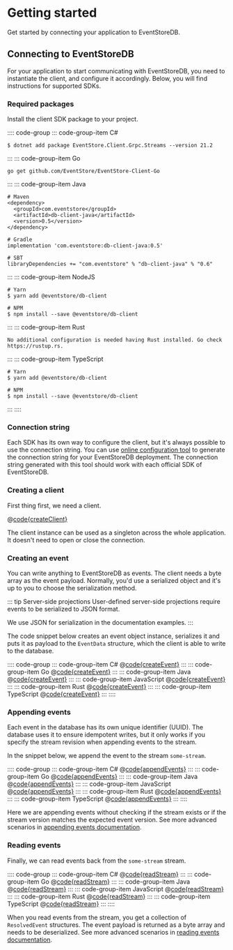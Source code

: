 # Getting started

Get started by connecting your application to EventStoreDB. 

[comment]: <> (Complete the form below to generate the connection string and examples for different languages and SDKs.)

[comment]: <> (## Connection details)

[comment]: <> (This page can help you to generate the connection string for a single-node or cluster deployment of EventStoreDB. You can use one of the following methods:)

[comment]: <> (- Use the [Event Store Cloud]&#40;https://eventstore.com/cloud&#41; cluster ID.)

[comment]: <> (- Use the address of any node of a self-hosted cluster or single-node deployment. You need to have access to the node for the discovery feature to work.)

[comment]: <> (- Specify the deployment details manually.)

<Connection></Connection>

## Connecting to EventStoreDB

For your application to start communicating with EventStoreDB, you need to instantiate the client, and configure it accordingly. Below, you will find instructions for supported SDKs.

### Required packages

Install the client SDK package to your project.

:::: code-group
::: code-group-item C#
```:no-line-numbers
$ dotnet add package EventStore.Client.Grpc.Streams --version 21.2
```
:::
::: code-group-item Go
```:no-line-numbers
go get github.com/EventStore/EventStore-Client-Go
```
:::
::: code-group-item Java
```:no-line-numbers
# Maven
<dependency>
  <groupId>com.eventstore</groupId>
  <artifactId>db-client-java</artifactId>
  <version>0.5</version>
</dependency>

# Gradle
implementation 'com.eventstore:db-client-java:0.5'

# SBT
libraryDependencies += "com.eventstore" % "db-client-java" % "0.6"
```
:::
::: code-group-item NodeJS
```:no-line-numbers
# Yarn
$ yarn add @eventstore/db-client

# NPM
$ npm install --save @eventstore/db-client
```
:::
::: code-group-item Rust
```:no-line-numbers
No additional configuration is needed having Rust installed. Go check https://rustup.rs.
```
:::
::: code-group-item TypeScript
```:no-line-numbers
# Yarn
$ yarn add @eventstore/db-client

# NPM
$ npm install --save @eventstore/db-client
```
:::
::::

### Connection string

Each SDK has its own way to configure the client, but it's always possible to use the connection string. You can use [online configuration tool](https://configurator.eventstore.com) to generate the connection string for your EventStoreDB deployment. The connection string generated with this tool should work with each official SDK of EventStoreDB.

[comment]: <> (<ConnectionString></ConnectionString>)

### Creating a client

First thing first, we need a client.

@[code{createClient}](@grpc:quick-start/Program.cs;quickstart.go;quick_start/QuickStart.java;get-started.js;quickstart.rs;get-started.ts)

The client instance can be used as a singleton across the whole application. It doesn't need to open or close the connection.

### Creating an event

You can write anything to EventStoreDB as events. The client needs a byte array as the event payload. Normally, you'd use a serialized object and it's up to you to choose the serialization method.

::: tip Server-side projections
User-defined server-side projections require events to be serialized to JSON format.

We use JSON for serialization in the documentation examples.
:::

The code snippet below creates an event object instance, serializes it and puts it as payload to the `EventData` structure, which the client is able to write to the database.

:::: code-group
::: code-group-item C#
@[code{createEvent}](../dotnet/21.2/samples/quick-start/Program.cs)
:::
::: code-group-item Go
@[code{createEvent}](../go/1.0.0/samples/quickstart.go)
:::
::: code-group-item Java
@[code{createEvent}](../java/1.0.0/samples/quick_start/QuickStart.java)
:::
::: code-group-item JavaScript
@[code{createEvent}](../node/2.0.0/samples/get-started.js)
:::
::: code-group-item Rust
@[code{createEvent}](../rust/1.0.0/samples/quickstart.rs)
:::
::: code-group-item TypeScript
@[code{createEvent}](../node/2.0.0/samples/get-started.ts)
:::
::::

### Appending events

Each event in the database has its own unique identifier (UUID). The database uses it to ensure idempotent writes, but it only works if you specify the stream revision when appending events to the stream.

In the snippet below, we append the event to the stream `some-stream`.

:::: code-group
::: code-group-item C#
@[code{appendEvents}](../dotnet/21.2/samples/quick-start/Program.cs)
:::
::: code-group-item Go
@[code{appendEvents}](../go/1.0.0/samples/quickstart.go)
:::
::: code-group-item Java
@[code{appendEvents}](../java/1.0.0/samples/quick_start/QuickStart.java)
:::
::: code-group-item JavaScript
@[code{appendEvents}](../node/2.0.0/samples/get-started.js)
:::
::: code-group-item Rust
@[code{appendEvents}](../rust/1.0.0/samples/quickstart.rs)
:::
::: code-group-item TypeScript
@[code{appendEvents}](../node/2.0.0/samples/get-started.ts)
:::
::::

Here we are appending events without checking if the stream exists or if the stream version matches the expected event version. See more advanced scenarios in [appending events documentation](./appending-events.md).

### Reading events

Finally, we can read events back from the `some-stream` stream.

:::: code-group
::: code-group-item C#
@[code{readStream}](@grpc/quick-start/Program.cs)
:::
::: code-group-item Go
@[code{readStream}](../go/1.0.0/samples/quickstart.go)
:::
::: code-group-item Java
@[code{readStream}](@grpc/quick_start/QuickStart.java)
:::
::: code-group-item JavaScript
@[code{readStream}](@grpc/get-started.js)
:::
::: code-group-item Rust
@[code{readStream}](@grpc/quickstart.rs)
:::
::: code-group-item TypeScript
@[code{readStream}](@grpc/get-started.ts)
:::
::::

When you read events from the stream, you get a collection of `ResolvedEvent` structures. The event payload is returned as a byte array and needs to be deserialized. See more advanced scenarios in [reading events documentation](./reading-events.md).

